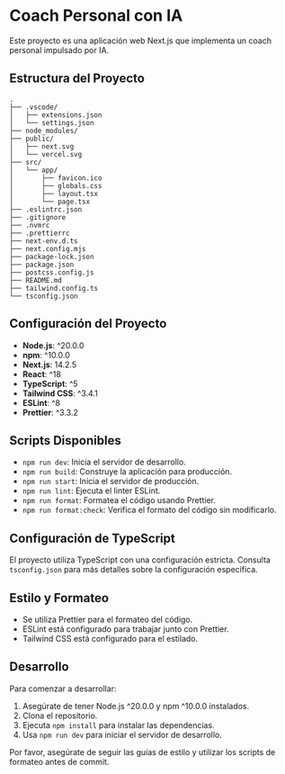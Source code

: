 # Coach Personal con IA

Este proyecto es una aplicación web Next.js que implementa un coach personal impulsado por IA.

## Estructura del Proyecto

```
.
├── .vscode/
│   ├── extensions.json
│   └── settings.json
├── node_modules/
├── public/
│   ├── next.svg
│   └── vercel.svg
├── src/
│   └── app/
│       ├── favicon.ico
│       ├── globals.css
│       ├── layout.tsx
│       └── page.tsx
├── .eslintrc.json
├── .gitignore
├── .nvmrc
├── .prettierrc
├── next-env.d.ts
├── next.config.mjs
├── package-lock.json
├── package.json
├── postcss.config.js
├── README.md
├── tailwind.config.ts
└── tsconfig.json
```

## Configuración del Proyecto

- **Node.js**: ^20.0.0
- **npm**: ^10.0.0
- **Next.js**: 14.2.5
- **React**: ^18
- **TypeScript**: ^5
- **Tailwind CSS**: ^3.4.1
- **ESLint**: ^8
- **Prettier**: ^3.3.2

## Scripts Disponibles

- `npm run dev`: Inicia el servidor de desarrollo.
- `npm run build`: Construye la aplicación para producción.
- `npm run start`: Inicia el servidor de producción.
- `npm run lint`: Ejecuta el linter ESLint.
- `npm run format`: Formatea el código usando Prettier.
- `npm run format:check`: Verifica el formato del código sin modificarlo.

## Configuración de TypeScript

El proyecto utiliza TypeScript con una configuración estricta. Consulta `tsconfig.json` para más detalles sobre la configuración específica.

## Estilo y Formateo

- Se utiliza Prettier para el formateo del código.
- ESLint está configurado para trabajar junto con Prettier.
- Tailwind CSS está configurado para el estilado.

## Desarrollo

Para comenzar a desarrollar:

1. Asegúrate de tener Node.js ^20.0.0 y npm ^10.0.0 instalados.
2. Clona el repositorio.
3. Ejecuta `npm install` para instalar las dependencias.
4. Usa `npm run dev` para iniciar el servidor de desarrollo.

Por favor, asegúrate de seguir las guías de estilo y utilizar los scripts de formateo antes de commit.

